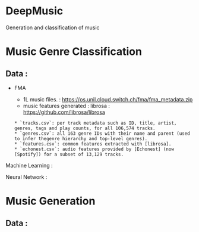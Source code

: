 # DeepMusic
Generation and classification of music

# Music Genre Classification 
## Data :
 -  FMA
       - 1L music files. : https://os.unil.cloud.switch.ch/fma/fma_metadata.zip
       - music features generated : librosa : https://github.com/librosa/librosa
       

        * `tracks.csv`: per track metadata such as ID, title, artist, genres, tags and play counts, for all 106,574 tracks.
        * `genres.csv`: all 163 genre IDs with their name and parent (used to infer thegenre hierarchy and top-level genres).
        * `features.csv`: common features extracted with [librosa].
        * `echonest.csv`: audio features provided by [Echonest] (now [Spotify]) for a subset of 13,129 tracks.



Machine Learning :


Neural Network :


# Music Generation

## Data :
